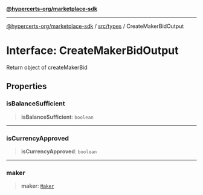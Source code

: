 [**@hypercerts-org/marketplace-sdk**](../../../README.md)

***

[@hypercerts-org/marketplace-sdk](../../../README.md) / [src/types](../README.md) / CreateMakerBidOutput

# Interface: CreateMakerBidOutput

Return object of createMakerBid

## Properties

### isBalanceSufficient

> **isBalanceSufficient**: `boolean`

***

### isCurrencyApproved

> **isCurrencyApproved**: `boolean`

***

### maker

> **maker**: [`Maker`](Maker.md)
